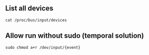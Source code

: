 ## List all devices
`` cat /proc/bus/input/devices ``

## Allow run without sudo (temporal solution)
`` sudo chmod a+r /dev/input/{event} ``

